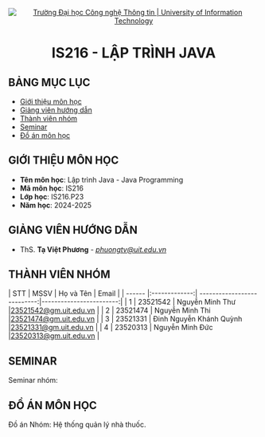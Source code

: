 <p align="center">
  <a href="https://www.uit.edu.vn/" title="Trường Đại học Công nghệ Thông tin" style="border: 5;">
    <img src="https://i.imgur.com/WmMnSRt.png" alt="Trường Đại học Công nghệ Thông tin | University of Information Technology">
  </a>
</p>

<!-- Title -->
<h1 align="center"><b>IS216 - LẬP TRÌNH JAVA</b></h1>



## BẢNG MỤC LỤC
* [ Giới thiệu môn học](#gioithieumonhoc)
* [ Giảng viên hướng dẫn](#giangvien)
* [ Thành viên nhóm](#thanhvien)
* [ Seminar](#seminar)
* [ Đồ án môn học](#doan)


## GIỚI THIỆU MÔN HỌC
<a name="gioithieumonhoc"></a>
* **Tên môn học**: Lập trình Java - Java Programming
* **Mã môn học**: IS216
* **Lớp học**: IS216.P23
* **Năm học**: 2024-2025


## GIẢNG VIÊN HƯỚNG DẪN
<a name="giangvien"></a>
* ThS. **Tạ Việt Phương** - *phuongtv@uit.edu.vn*


## THÀNH VIÊN NHÓM
<a name="thanhvien"></a>
| STT    | MSSV          | Họ và Tên                   | Email                   |
| ------ |:-------------:| ---------------------------:|------------------------:|
| 1      | 23521542      | Nguyễn Minh Thư             |23521542@gm.uit.edu.vn   |
| 2      | 23521474      | Nguyễn Minh Thi             |23521474@gm.uit.edu.vn   |
| 3      | 23521331      | Đinh Nguyễn Khánh Quỳnh     |23521331@gm.uit.edu.vn   |
| 4      | 23520313      | Nguyễn Minh Đức             |23520313@gm.uit.edu.vn   |


## SEMINAR
<a name="seminar"></a>
Seminar nhóm: 

## ĐỒ ÁN MÔN HỌC
<a name="doan"></a>
Đồ án Nhóm: Hệ thống quản lý nhà thuốc.
